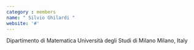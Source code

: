 ```yaml
---
category : members
name: " Silvio Ghilardi " 
website: '#'
---
```

Dipartimento di Matematica
Università degli Studi di Milano
Milano, Italy

